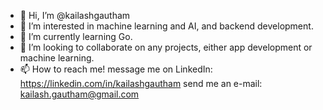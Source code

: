 - 👋 Hi, I’m @kailashgautham
- 👀 I’m interested in machine learning and AI, and backend development.
- 🌱 I’m currently learning Go.
- 💞️ I’m looking to collaborate on any projects, either app development or machine learning.
- 📫 How to reach me!
         message me on LinkedIn: https://linkedin.com/in/kailashgautham
         send me an e-mail: kailash.gautham@gmail.com

<!---
kailashgautham/kailashgautham is a ✨ special ✨ repository because its `README.md` (this file) appears on your GitHub profile.
You can click the Preview link to take a look at your changes.
--->
